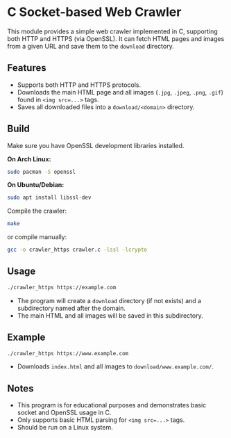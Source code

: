 # C Socket-based Web Crawler

This module provides a simple web crawler implemented in C, supporting both HTTP and HTTPS (via OpenSSL). It can fetch HTML pages and images from a given URL and save them to the `download` directory.

## Features

- Supports both HTTP and HTTPS protocols.
- Downloads the main HTML page and all images (`.jpg`, `.jpeg`, `.png`, `.gif`) found in `<img src=...>` tags.
- Saves all downloaded files into a `download/<domain>` directory.

## Build

Make sure you have OpenSSL development libraries installed.

**On Arch Linux:**

```bash
sudo pacman -S openssl
```

**On Ubuntu/Debian:**

```bash
sudo apt install libssl-dev
```

Compile the crawler:

```bash
make
```

or compile manually:

```bash
gcc -o crawler_https crawler.c -lssl -lcrypto
```

## Usage

```bash
./crawler_https https://example.com
```

- The program will create a `download` directory (if not exists) and a subdirectory named after the domain.
- The main HTML and all images will be saved in this subdirectory.

## Example

```bash
./crawler_https https://www.example.com
```

- Downloads `index.html` and all images to `download/www.example.com/`.

## Notes

- This program is for educational purposes and demonstrates basic socket and OpenSSL usage in C.
- Only supports basic HTML parsing for `<img src=...>` tags.
- Should be run on a Linux system.
